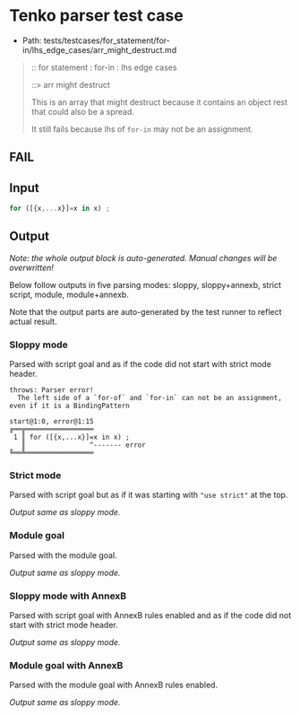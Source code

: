 # Tenko parser test case

- Path: tests/testcases/for_statement/for-in/lhs_edge_cases/arr_might_destruct.md

> :: for statement : for-in : lhs edge cases
>
> ::> arr might destruct
>
> This is an array that might destruct because it contains an object rest that could also be a spread.
>
> It still fails because lhs of `for-in` may not be an assignment.

## FAIL

## Input

`````js
for ([{x,...x}]=x in x) ;
`````

## Output

_Note: the whole output block is auto-generated. Manual changes will be overwritten!_

Below follow outputs in five parsing modes: sloppy, sloppy+annexb, strict script, module, module+annexb.

Note that the output parts are auto-generated by the test runner to reflect actual result.

### Sloppy mode

Parsed with script goal and as if the code did not start with strict mode header.

`````
throws: Parser error!
  The left side of a `for-of` and `for-in` can not be an assignment, even if it is a BindingPattern

start@1:0, error@1:15
╔══╦═════════════════
 1 ║ for ([{x,...x}]=x in x) ;
   ║                ^------- error
╚══╩═════════════════

`````

### Strict mode

Parsed with script goal but as if it was starting with `"use strict"` at the top.

_Output same as sloppy mode._

### Module goal

Parsed with the module goal.

_Output same as sloppy mode._

### Sloppy mode with AnnexB

Parsed with script goal with AnnexB rules enabled and as if the code did not start with strict mode header.

_Output same as sloppy mode._

### Module goal with AnnexB

Parsed with the module goal with AnnexB rules enabled.

_Output same as sloppy mode._
